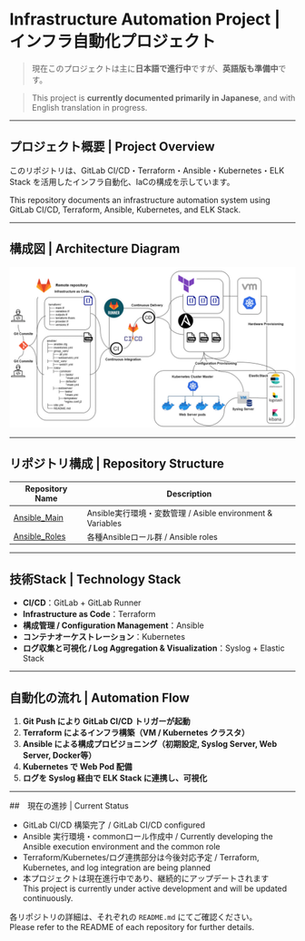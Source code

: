 # Infrastructure Automation Project | インフラ自動化プロジェクト

> 現在このプロジェクトは主に**日本語で進行中**ですが、**英語版も準備中**です。

> This project is **currently documented primarily in Japanese**, and with English translation in progress.

---

## プロジェクト概要 | Project Overview

このリポジトリは、GitLab CI/CD・Terraform・Ansible・Kubernetes・ELK Stack を活用したインフラ自動化、IaCの構成を示しています。

This repository documents an infrastructure automation system using GitLab CI/CD, Terraform, Ansible, Kubernetes, and ELK Stack.

---

## 構成図 | Architecture Diagram

![Architecture](./構成図.jpeg)

---

## リポジトリ構成 | Repository Structure

| Repository Name | Description |
|------------------|-------------------|
| [Ansible_Main](https://github.com/Emryslee/Ansible_Main) | Ansible実行環境・変数管理 / Asible environment & Variables |
| [Ansible_Roles](https://github.com/Emryslee/Ansible_Roles) | 各種Ansibleロール群 / Ansible roles |

---

## 技術Stack | Technology Stack

- **CI/CD**：GitLab + GitLab Runner  
- **Infrastructure as Code**：Terraform  
- **構成管理 / Configuration Management**：Ansible  
- **コンテナオーケストレーション**：Kubernetes  
- **ログ収集と可視化 / Log Aggregation & Visualization**：Syslog + Elastic Stack

---

## 自動化の流れ | Automation Flow

1. **Git Push により GitLab CI/CD トリガーが起動**
2. **Terraform によるインフラ構築（VM / Kubernetes クラスタ）**
3. **Ansible による構成プロビジョニング（初期設定, Syslog Server, Web Server, Docker等）**
4. **Kubernetes で Web Pod 配備**
5. **ログを Syslog 経由で ELK Stack に連携し、可視化**

---

##　現在の進捗 | Current Status

- GitLab CI/CD 構築完了 / GitLab CI/CD configured  
- Ansible 実行環境・commonロール作成中 / Currently developing the Ansible execution environment and the common role  
- Terraform/Kubernetes/ログ連携部分は今後対応予定 / Terraform, Kubernetes, and log integration are being planned  
- 本プロジェクトは現在進行中であり、継続的にアップデートされます  
  This project is currently under active development and will be updated continuously.

各リポジトリの詳細は、それぞれの `README.md` にてご確認ください。  
Please refer to the README of each repository for further details.